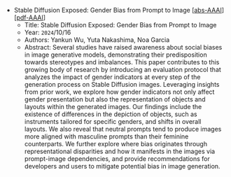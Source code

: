 * Stable Diffusion Exposed: Gender Bias from Prompt to Image
    [[abs-AAAI](https://ojs.aaai.org/index.php/AIES/article/view/31754)]
    [[pdf-AAAI](https://ojs.aaai.org/index.php/AIES/article/view/31754/33921)]
    * Title: Stable Diffusion Exposed: Gender Bias from Prompt to Image
    * Year: `2024`/10/16
    * Authors: Yankun Wu, Yuta Nakashima, Noa Garcia
    * Abstract: Several studies have raised awareness about social biases in image generative models, demonstrating their predisposition towards stereotypes and imbalances. This paper contributes to this growing body of research by introducing an evaluation protocol that analyzes the impact of gender indicators at every step of the generation process on Stable Diffusion images. Leveraging insights from prior work, we explore how gender indicators not only affect gender presentation but also the representation of objects and layouts within the generated images. Our findings include the existence of differences in the depiction of objects, such as instruments tailored for specific genders, and shifts in overall layouts. We also reveal that neutral prompts tend to produce images more aligned with masculine prompts than their feminine counterparts. We further explore where bias originates through representational disparities and how it manifests in the images via prompt-image dependencies, and provide recommendations for developers and users to mitigate potential bias in image generation.
